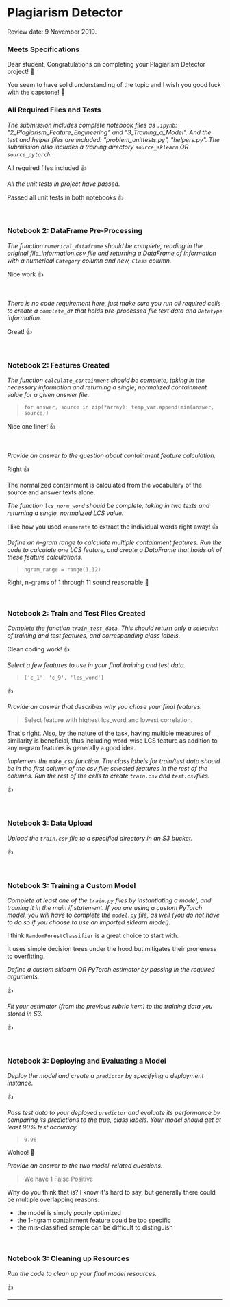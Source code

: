 # Plagiarism Detector

Review date: 9 November 2019.



### Meets Specifications 

Dear student,
Congratulations on completing your Plagiarism Detector project! 🎉

You seem to have solid understanding of the topic and I wish you good luck with the capstone! 🙂



### All Required Files and Tests 

*The submission includes complete notebook files as `.ipynb`: "2_Plagiarism_Feature_Engineering" and "3_Training_a_Model". And the test and helper files are included: "problem_unittests.py", "helpers.py". The submission also includes a training directory `source_sklearn` OR `source_pytorch`.*

All required files included 👍

*All the unit tests in project have passed.*

Passed all unit tests in both notebooks 👍

<br>

### Notebook 2: DataFrame Pre-Processing 

*The function `numerical_dataframe` should be complete, reading in the original file_information.csv file and returning a DataFrame of information with a numerical `Category` column and new, `Class` column.*

Nice work 👍

<br>

*There is no code requirement here, just make sure you run all required cells to create a `complete_df` that holds pre-processed file text data and `Datatype` information.*

Great! 👍

<br>

### Notebook 2: Features Created 

*The function `calculate_containment` should be complete, taking in the necessary information and returning a single, normalized containment value for a given answer file.*

> ```
> for answer, source in zip(*array): temp_var.append(min(answer, source))
> ```

Nice one liner! 👍

<br>

*Provide an answer to the question about containment feature calculation.*

Right 👍

The normalized containment is calculated from the vocabulary of the source and answer texts alone.

*The function `lcs_norm_word` should be complete, taking in two texts and returning a single, normalized LCS value.*

I like how you used `enumerate` to extract the individual words right away! 👍

*Define an n-gram range to calculate multiple containment features. Run the code to calculate one LCS feature, and create a DataFrame that holds all of these feature calculations.*

> ```
> ngram_range = range(1,12)
> ```

Right, n-grams of 1 through 11 sound reasonable 🙂

<br>

### Notebook 2: Train and Test Files Created 

*Complete the function `train_test_data`. This should return only a *selection* of training and test features, and corresponding class labels.*

Clean coding work! 👍

*Select a few features to use in your final training and test data.*

> ```
> ['c_1', 'c_9', 'lcs_word']
> ```

👍

*Provide an answer that describes why you chose your final features.*

> Select feature with highest lcs_word and lowest correlation.

That's right. Also, by the nature of the task, having multiple measures of similarity is beneficial, thus including word-wise LCS feature as addition to any n-gram features is generally a good idea.

*Implement the `make_csv` function. The class labels for train/test data should be in the first column of the csv file; selected features in the rest of the columns. Run the rest of the cells to create `train.csv` and `test.csv`files.*

👍

<br>

### Notebook 3: Data Upload 

*Upload the `train.csv` file to a specified directory in an S3 bucket.*

👍

<br>

### Notebook 3: Training a Custom Model 

*Complete at least *one* of the `train.py` files by instantiating a model, and training it in the main if statement. If you are using a custom PyTorch model, you will have to complete the `model.py` file, as well (you do not have to do so if you choose to use an imported sklearn model).*

I think `RandomForestClassifier` is a great choice to start with.

It uses simple decision trees under the hood but mitigates their proneness to overfitting.

*Define a custom sklearn OR PyTorch estimator by passing in the required arguments.*

👍

*Fit your estimator (from the previous rubric item) to the training data you stored in S3.*

👍

<br>

### Notebook 3: Deploying and Evaluating a Model 

*Deploy the model and create a `predictor` by specifying a deployment instance.*

👍

*Pass test data to your deployed `predictor` and evaluate its performance by comparing its predictions to the true, class labels. Your model should get at least 90% test accuracy.*

> ```
> 0.96
> ```

Wohoo! 🎉

*Provide an answer to the two model-related questions.*

> We have 1 False Positive

Why do you think that is? I know it's hard to say, but generally there could be multiple overlapping reasons:

- the model is simply poorly optimized
- the 1-ngram containment feature could be too specific
- the mis-classified sample can be difficult to distinguish

<br>

### Notebook 3: Cleaning up Resources 

*Run the code to clean up your final model resources.*

👍

---

